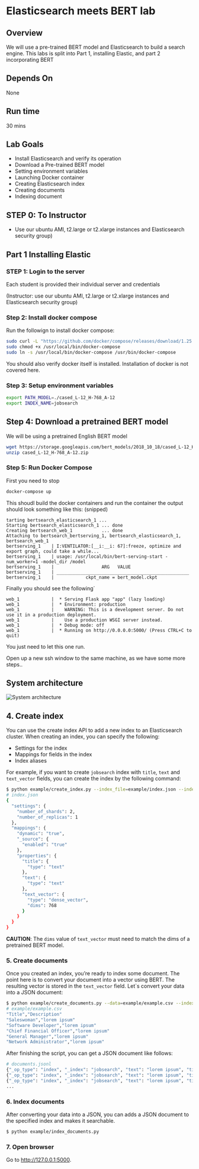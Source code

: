 # Elasticsearch meets BERT lab

## Overview
We will use a pre-trained BERT model and Elasticsearch to build a search engine.
This labs is split into Part 1, installing Elastic, and part 2 incorporating BERT  

## Depends On
None

## Run time
30 mins

## Lab Goals

* Install Elasticsearch and verify its operation
* Download a Pre-trained BERT model
* Setting environment variables
* Launching Docker container
* Creating Elasticsearch index
* Creating documents
* Indexing document

## STEP 0: To Instructor

* Use our ubuntu AMI, t2.large or t2.xlarge instances and Elasticsearch security group)

## Part 1 Installing Elastic

### STEP 1: Login to the server
 
Each student is provided their individual server and credentials

(Instructor: use our ubuntu AMI, t2.large or t2.xlarge instances and Elasticsearch security group)


### Step 2: Install docker compose

Run the followign to install docker compose:

```bash
sudo curl -L "https://github.com/docker/compose/releases/download/1.25.3/docker-compose-$(uname -s)-$(uname -m)" -o /usr/local/bin/docker-compose
sudo chmod +x /usr/local/bin/docker-compose
sudo ln -s /usr/local/bin/docker-compose /usr/bin/docker-compose
```

You should also verify docker itself is installed. Installation of docker is not covered here.


### Step 3: Setup environment variables

```bash
export PATH_MODEL=./cased_L-12_H-768_A-12
export INDEX_NAME=jobsearch
```

## Step 4: Download a pretrained BERT model

We will be using a pretrained English BERT model

```bash
wget https://storage.googleapis.com/bert_models/2018_10_18/cased_L-12_H-768_A-12.zip
unzip cased_L-12_H-768_A-12.zip
```

### Step 5: Run Docker Compose

First you need to stop

```bash
docker-compose up 

```




This shoudl build the docker containers and run the container the output should look something like this: (snipped)

```console
tarting bertsearch_elasticsearch_1 ...
Starting bertsearch_elasticsearch_1 ... done
Creating bertsearch_web_1           ... done
Attaching to bertsearch_bertserving_1, bertsearch_elasticsearch_1, bertsearch_web_1
bertserving_1    | I:VENTILATOR:[__i:__i: 67]:freeze, optimize and export graph, could take a while...
bertserving_1    | usage: /usr/local/bin/bert-serving-start -num_worker=1 -model_dir /model
bertserving_1    |                  ARG   VALUE
bertserving_1    | __________________________________________________
bertserving_1    |            ckpt_name = bert_model.ckpt
```


Finally you should see the following`

```console
web_1            |  * Serving Flask app "app" (lazy loading)
web_1            |  * Environment: production
web_1            |    WARNING: This is a development server. Do not use it in a production deployment.
web_1            |    Use a production WSGI server instead.
web_1            |  * Debug mode: off
web_1            |  * Running on http://0.0.0.0:5000/ (Press CTRL+C to quit)
```

You just need to let this one run.

Open up a new ssh window to the same machine, as we have some more steps..


## System architecture

![System architecture](../docs/architecture.png)


## 4. Create index

You can use the create index API to add a new index to an Elasticsearch cluster. When creating an index, you can specify the following:

* Settings for the index
* Mappings for fields in the index
* Index aliases

For example, if you want to create `jobsearch` index with `title`, `text` and `text_vector` fields, you can create the index by the following command:

```bash
$ python example/create_index.py --index_file=example/index.json --index_name=jobsearch
# index.json
{
  "settings": {
    "number_of_shards": 2,
    "number_of_replicas": 1
  },
  "mappings": {
    "dynamic": "true",
    "_source": {
      "enabled": "true"
    },
    "properties": {
      "title": {
        "type": "text"
      },
      "text": {
        "type": "text"
      },
      "text_vector": {
        "type": "dense_vector",
        "dims": 768
      }
    }
  }
}
```

**CAUTION**: The `dims` value of `text_vector` must need to match the dims of a pretrained BERT model.

### 5. Create documents

Once you created an index, you’re ready to index some document. The point here is to convert your document into a vector using BERT. The resulting vector is stored in the `text_vector` field. Let`s convert your data into a JSON document:

```bash
$ python example/create_documents.py --data=example/example.csv --index_name=jobsearch
# example/example.csv
"Title","Description"
"Saleswoman","lorem ipsum"
"Software Developer","lorem ipsum"
"Chief Financial Officer","lorem ipsum"
"General Manager","lorem ipsum"
"Network Administrator","lorem ipsum"
```

After finishing the script, you can get a JSON document like follows:

```python
# documents.jsonl
{"_op_type": "index", "_index": "jobsearch", "text": "lorem ipsum", "title": "Saleswoman", "text_vector": [...]}
{"_op_type": "index", "_index": "jobsearch", "text": "lorem ipsum", "title": "Software Developer", "text_vector": [...]}
{"_op_type": "index", "_index": "jobsearch", "text": "lorem ipsum", "title": "Chief Financial Officer", "text_vector": [...]}
...
```

### 6. Index documents

After converting your data into a JSON, you can adds a JSON document to the specified index and makes it searchable.

```bash
$ python example/index_documents.py
```

### 7. Open browser

Go to <http://127.0.0.1:5000>.
